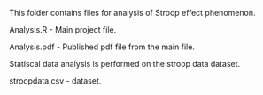 This folder contains files for analysis of Stroop effect phenomenon.

Analysis.R - Main project file.

Analysis.pdf - Published pdf file from the main file.

Statiscal data analysis is performed on the stroop data dataset. 

stroopdata.csv - dataset.

